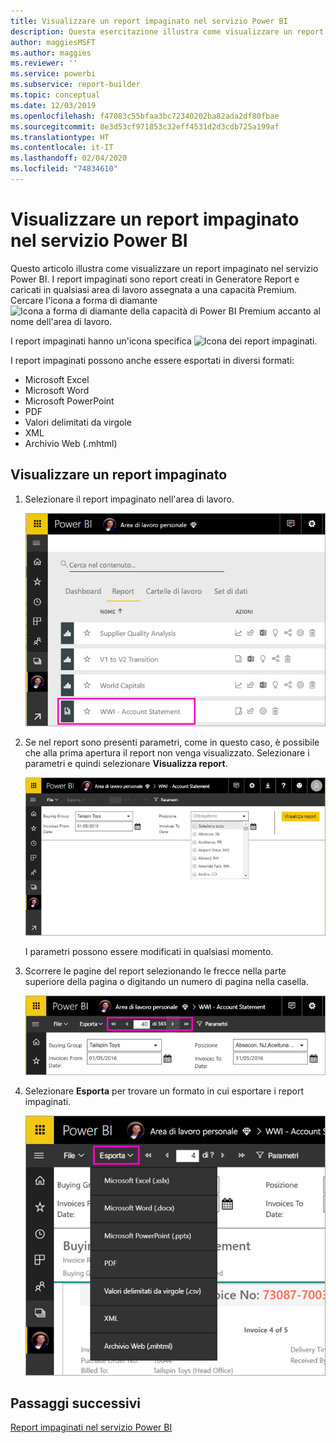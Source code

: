 ```yaml
---
title: Visualizzare un report impaginato nel servizio Power BI
description: Questa esercitazione illustra come visualizzare un report impaginato nel servizio Power BI.
author: maggiesMSFT
ms.author: maggies
ms.reviewer: ''
ms.service: powerbi
ms.subservice: report-builder
ms.topic: conceptual
ms.date: 12/03/2019
ms.openlocfilehash: f47083c55bfaa3bc72340202ba82ada2df80fbae
ms.sourcegitcommit: 8e3d53cf971853c32eff4531d2d3cdb725a199af
ms.translationtype: HT
ms.contentlocale: it-IT
ms.lasthandoff: 02/04/2020
ms.locfileid: "74834610"
---
```

# <a name="view-a-paginated-report-in-the-power-bi-service"></a>Visualizzare un report impaginato nel servizio Power BI

Questo articolo illustra come visualizzare un report impaginato nel servizio Power BI. I report impaginati sono report creati in Generatore Report e caricati in qualsiasi area di lavoro assegnata a una capacità Premium. Cercare l'icona a forma di diamante ![Icona a forma di diamante della capacità di Power BI Premium](media/paginated-reports-view-power-bi-service/premium-diamond.png) accanto al nome dell'area di lavoro. 

I report impaginati hanno un'icona specifica ![Icona dei report impaginati](media/paginated-reports-view-power-bi-service/power-bi-paginated-report-icon.png).

I report impaginati possono anche essere esportati in diversi formati: 

- Microsoft Excel
- Microsoft Word
- Microsoft PowerPoint
- PDF
- Valori delimitati da virgole
- XML
- Archivio Web (.mhtml)

## <a name="view-a-paginated-report"></a>Visualizzare un report impaginato

1. Selezionare il report impaginato nell'area di lavoro.

    ![Report impaginato nel servizio Power BI](media/paginated-reports-view-power-bi-service/power-bi-paginated-report-in-service.png)

2. Se nel report sono presenti parametri, come in questo caso, è possibile che alla prima apertura il report non venga visualizzato. Selezionare i parametri e quindi selezionare **Visualizza report**. 

     ![Selezionare i parametri per visualizzare il report](media/paginated-reports-view-power-bi-service/power-bi-paginated-select-parameters.png)

    I parametri possono essere modificati in qualsiasi momento.

1. Scorrere le pagine del report selezionando le frecce nella parte superiore della pagina o digitando un numero di pagina nella casella.
    
   ![Scorrere le pagine del report](media/paginated-reports-view-power-bi-service/power-bi-paginated-page-thru-report.png)

4. Selezionare **Esporta** per trovare un formato in cui esportare i report impaginati.

    ![Selezionare un formato di esportazione](media/paginated-reports-view-power-bi-service/power-bi-paginated-export.png)


## <a name="next-steps"></a>Passaggi successivi

[Report impaginati nel servizio Power BI](end-user-paginated-report.md)
